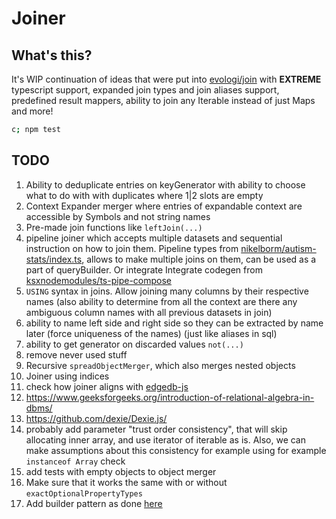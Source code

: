 # Joiner

## What's this?

It's WIP continuation of ideas that were put into
[evologi/join](https://github.com/evologi/join) with **EXTREME** typescript
support, expanded join types and join aliases support, predefined result
mappers, ability to join any Iterable instead of just Maps and more!

```bash
c; npm test
```

## TODO

1. Ability to deduplicate entries on keyGenerator with ability to choose what to do with with duplicates where 1|2 slots are empty
2. Context Expander merger where entries of expandable context are accessible by Symbols and not string names
3. Pre-made join functions like `leftJoin(...)`
4. pipeline joiner which accepts multiple datasets and sequential instruction on how to join them. Pipeline types from [nikelborm/autism-stats/index.ts](https://github.com/nikelborm/autism-stats/blob/main/index.ts), allows to make multiple joins on them, can be used as a part of queryBuilder. Or integrate Integrate codegen from [ksxnodemodules/ts-pipe-compose](https://github.com/ksxnodemodules/ts-pipe-compose)
5. `USING` syntax in joins. Allow joining many columns by their respective names (also ability to determine from all the context are there any ambiguous column names with all previous datasets in join)
6. ability to name left side and right side so they can be extracted by name later (force uniqueness of the names) (just like aliases in sql)
7. ability to get generator on discarded values `not(...)`
8. remove never used stuff
9. Recursive `spreadObjectMerger`, which also merges nested objects
10. Joiner using indices
11. check how joiner aligns with [edgedb-js](https://github.com/edgedb/edgedb-js)
12. https://www.geeksforgeeks.org/introduction-of-relational-algebra-in-dbms/
13. https://github.com/dexie/Dexie.js/
14. probably add parameter "trust order consistency", that will skip allocating inner array, and use iterator of iterable as is. Also, we can make assumptions about this consistency for example using for example `instanceof Array` check
15. add tests with empty objects to object merger <!-- https://t.me/Alexandroppolus написал в https://t.me/typescript_bowl/56?comment=244 В типе для мержа надо ещё не забыть проверить флаг exactOptionalPropertyTypes, если он не true, то с необязательных ключей может прилетать undefined: `type IsEOPT = [undefined] extends [1?] ? false : true;` -->
16. Make sure that it works the same with or without `exactOptionalPropertyTypes`
17. Add builder pattern as done [here](https://discord.com/channels/795981131316985866/1346967319385083968/1347160658105466913)
